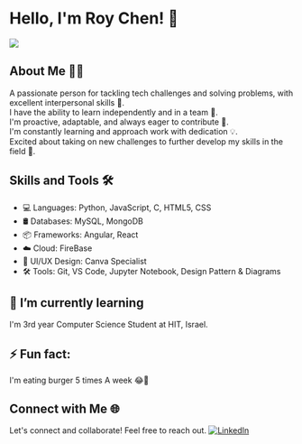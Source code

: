 # Hello, I'm Roy Chen! 👋
  <img src="https://media0.giphy.com/media/ECRJNVptDbmwQc3Vku/giphy.gif">

## About Me 🙋‍♂️

A passionate person for tackling tech challenges and solving problems, with excellent interpersonal skills 👥.<br/>
I have the ability to learn independently and in a team 🧠. <br/>I'm proactive, adaptable, and always eager to contribute 🚀.<br/>
I'm constantly learning and approach work with dedication 💡.<br/> Excited about taking on new challenges to further develop my skills in the field 🌟.<br/>

## Skills and Tools 🛠️

- 💻 Languages: Python, JavaScript, C, HTML5, CSS
- 🛢️ Databases: MySQL, MongoDB
- 📦 Frameworks: Angular, React
- ☁️ Cloud: FireBase
- 🎨 UI/UX Design: Canva Specialist
- 🛠️ Tools: Git, VS Code, Jupyter Notebook, Design Pattern & Diagrams

##  🌱 I’m currently learning 
I'm 3rd year Computer Science Student at HIT, Israel.

## ⚡ Fun fact: 
I'm eating burger 5 times A week 😂🍔


## Connect with Me 🌐

Let's connect and collaborate! Feel free to reach out.
[![LinkedIn](https://img.shields.io/badge/-LinkedIn-blue?style=flat-square&logo=linkedin&logoColor=white&link=https://www.linkedin.com/in/roychen651/)](https://www.linkedin.com/in/roychen651/)

